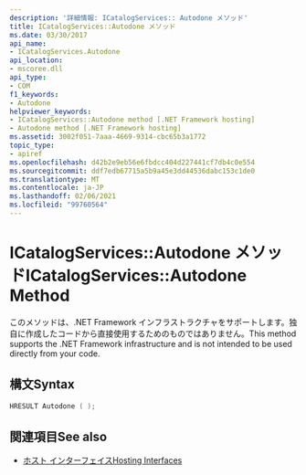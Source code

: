 ```yaml
---
description: '詳細情報: ICatalogServices:: Autodone メソッド'
title: ICatalogServices::Autodone メソッド
ms.date: 03/30/2017
api_name:
- ICatalogServices.Autodone
api_location:
- mscoree.dll
api_type:
- COM
f1_keywords:
- Autodone
helpviewer_keywords:
- ICatalogServices::Autodone method [.NET Framework hosting]
- Autodone method [.NET Framework hosting]
ms.assetid: 3002f051-7aaa-4669-9314-cbc65b3a1772
topic_type:
- apiref
ms.openlocfilehash: d42b2e9eb56e6fbdcc404d227441cf7db4c0e554
ms.sourcegitcommit: ddf7edb67715a5b9a45e3dd44536dabc153c1de0
ms.translationtype: MT
ms.contentlocale: ja-JP
ms.lasthandoff: 02/06/2021
ms.locfileid: "99760564"
---
```

# <a name="icatalogservicesautodone-method"></a><span data-ttu-id="7c094-103">ICatalogServices::Autodone メソッド</span><span class="sxs-lookup"><span data-stu-id="7c094-103">ICatalogServices::Autodone Method</span></span>

<span data-ttu-id="7c094-104">このメソッドは、.NET Framework インフラストラクチャをサポートします。独自に作成したコードから直接使用するためのものではありません。</span><span class="sxs-lookup"><span data-stu-id="7c094-104">This method supports the .NET Framework infrastructure and is not intended to be used directly from your code.</span></span>  
  
## <a name="syntax"></a><span data-ttu-id="7c094-105">構文</span><span class="sxs-lookup"><span data-stu-id="7c094-105">Syntax</span></span>  
  
```cpp  
HRESULT Autodone ( );  
```  
  
## <a name="see-also"></a><span data-ttu-id="7c094-106">関連項目</span><span class="sxs-lookup"><span data-stu-id="7c094-106">See also</span></span>

- [<span data-ttu-id="7c094-107">ホスト インターフェイス</span><span class="sxs-lookup"><span data-stu-id="7c094-107">Hosting Interfaces</span></span>](hosting-interfaces.md)
